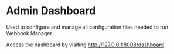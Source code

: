 # Admin Dashboard  

Used to configure and manage all configuration files needed to run Webhook Manager.  

Access the dashboard by visiting http://127.0.0.1:8008/dashboard  